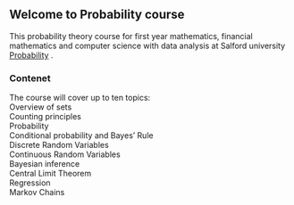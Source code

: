 ## Welcome to Probability course

This probability theory course for first year mathematics, financial mathematics and computer science with data analysis at Salford university [Probability](https://beta.salford.ac.uk/courses/undergraduate/mathematics) .


### Contenet

The course will cover up to ten topics:   
 Overview of sets   
Counting principles    
Probability   
Conditional probability and Bayes’ Rule   
Discrete Random Variables  
Continuous Random Variables  
Bayesian inference   
Central Limit Theorem  
Regression   
Markov Chains
